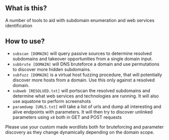 ## What is this?
A number of tools to aid with subdomain enumeration and web services identification

## How to use?

- ```subscan [DOMAIN]``` will query passive sources to determine resolved subdomains and takeover opportunities from a single domain input.
- ```subbrute [DOMAIN]``` will DNS bruteforce a domain and use permutations to discover more hidden subdomains.
- ```subfuzz [DOMAIN]``` is a virtual host fuzzing procedure, that will potentially discover more hosts from a domain. Use this only against a resolved domain.
- ```subweb [RESOLVED.txt]``` will portscan the resolved subdomains and determine what web services and technologies are running. It will also use aquatone to perform screenshots
- ```paramdump [URLS.txt]``` will take a list of urls and dump all interesting and alive endpoints with parameters. It will then try to discover unlinked parameters using ```x8``` both in GET and POST requests

Please use your custom made wordlists both for bruteforcing and parameter discovery as they change dynamically depending on the domain scope.
